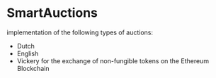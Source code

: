 # SmartAuctions
implementation of the following types of auctions: 
* Dutch
* English
* Vickery
for the exchange of non-fungible tokens on the Ethereum Blockchain
